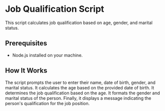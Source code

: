 # Job Qualification Script

This script calculates job qualification based on age, gender, and marital status.

## Prerequisites

- Node.js installed on your machine.

## How It Works
The script prompts the user to enter their name, date of birth, gender, and marital status.
It calculates the age based on the provided date of birth.
It determines the job qualification based on the age.
It formats the gender and marital status of the person.
Finally, it displays a message indicating the person's qualification for the job position.